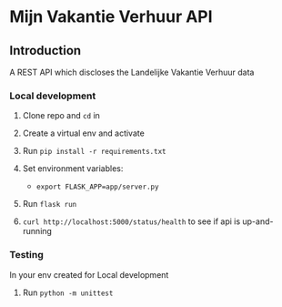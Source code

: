 # Mijn Vakantie Verhuur API

## Introduction

A REST API which discloses the Landelijke Vakantie Verhuur data


### Local development

1. Clone repo and `cd` in
2. Create a virtual env and activate
3. Run `pip install -r requirements.txt`
4. Set environment variables:
   - `export FLASK_APP=app/server.py`
    
5. Run `flask run`
6. `curl http://localhost:5000/status/health` to see if api is up-and-running

### Testing
In your env created for Local development

1. Run `python -m unittest`
